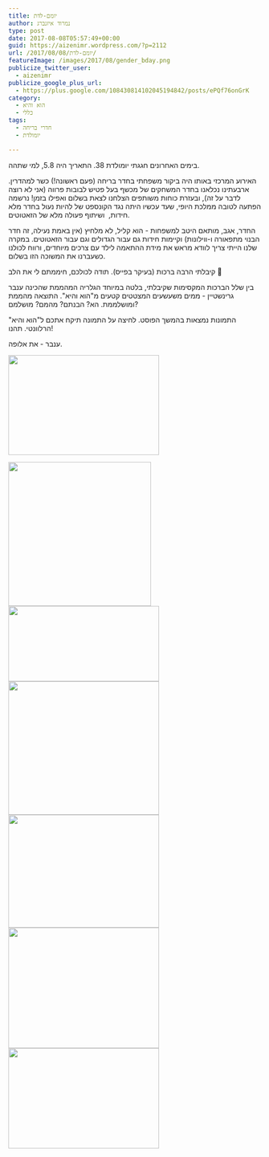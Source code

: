 ```yaml
---
title: יומם-לדת
author: נמרוד איזנברג
type: post
date: 2017-08-08T05:57:49+00:00
guid: https://aizenimr.wordpress.com/?p=2112
url: /2017/08/08/יומם-לדת/
featureImage: /images/2017/08/gender_bday.png
publicize_twitter_user:
  - aizenimr
publicize_google_plus_url:
  - https://plus.google.com/108430814102045194842/posts/ePQf76onGrK
category:
  - הוא והיא
  - כללי
tags:
  - חדרי בריחה
  - יומולדת

---
```

בימים האחרונים חגגתי יומולדת 38. התאריך היה 5.8, למי שתהה.

האירוע המרכזי באותו היה ביקור משפחתי בחדר בריחה (פעם ראשונה!) כשר למהדרין. ארבעתינו נכלאנו בחדר המשחקים של מכשף בעל פטיש לבובות פרווה (אני לא רוצה לדבר על זה), ובעזרת כוחות משותפים הצלחנו לצאת בשלום ואפילו בזמן! נרשמה הפתעה לטובה ממלכת היופי, שעד עכשיו היתה נגד הקונספט של להיות נעול בחדר מלא חידות,  ושיתוף פעולה מלא של הזאטוטים.

החדר, אגב, מותאם היטב למשפחות - הוא קליל, לא מלחיץ (אין באמת נעילה, זה חדר הבנוי מתפאורה ו-ווילונות) וקיימות חידות גם עבור הגדולים וגם עבור הזאטוטים. במקרה שלנו הייתי צריך לוודא מראש את מידת ההתאמה לילד עם צרכים מיוחדים, ורווח לכולנו כשעברנו את המשוכה הזו בשלום.

קיבלתי הרבה ברכות (בעיקר בפייס). תודה לכולכם, חיממתם לי את הלב 🙂

בין שלל הברכות המקסימות שקיבלתי, בלטה במיוחד הגלריה המהממת שהכינה ענבר גרינשטיין - ממים משעשעים המצטטים קטעים מ"הוא והיא". התוצאה מהממת ומושלממת. הא? הבנתם? מהמם? מושלמם?

התמונות נמצאות בהמשך הפוסט. לחיצה על התמונה תיקח אתכם ל"הוא והיא" הרלוונטי. תהנו!

ענבר - את אלופה.

[<img decoding="async" loading="lazy" class="alignnone wp-image-2120 size-medium" src="/images/2017/08/20638913_10155121536403541_4824610451743708394_n.jpg?w=300" alt="" width="300" height="199" />][1]

[<img decoding="async" loading="lazy" class="alignnone wp-image-2119 size-full" src="/images/2017/08/20638121_10155121536388541_5317522969652839491_n.jpg" alt="" width="284" height="287" />][2] [<img decoding="async" loading="lazy" class="alignnone wp-image-2117 size-medium" src="/images/2017/08/20616782_10155121536308541_914896638444584354_o.jpg?w=300" alt="" width="300" height="150" />][3] [<img decoding="async" loading="lazy" class="alignnone wp-image-2118 size-medium" src="/images/2017/08/20620756_10155121536313541_4732919847301614771_n.jpg?w=300" alt="" width="300" height="266" />][4] [<img decoding="async" loading="lazy" class="alignnone wp-image-2116 size-medium" src="/images/2017/08/20604311_10155121536378541_7370414408733642285_n.jpg?w=300" alt="" width="300" height="225" />][5] [<img decoding="async" loading="lazy" class="alignnone wp-image-2114 size-medium" src="/images/2017/08/20596982_10155121536498541_2316275571104920525_n.jpg?w=300" alt="" width="300" height="240" srcset="/images/2017/08/20596982_10155121536498541_2316275571104920525_n.jpg 392w, /images/2017/08/20596982_10155121536498541_2316275571104920525_n-200x160.jpg 200w" sizes="(max-width: 300px) 100vw, 300px" />][6] [<img decoding="async" loading="lazy" class="alignnone wp-image-2115 size-medium" src="/images/2017/08/20597119_10155121536303541_1607056968000281282_n.jpg?w=300" alt="" width="300" height="200" />][7]

 [1]: /2017/07/30/%d7%94%d7%95%d7%90-%d7%95%d7%94%d7%99%d7%90-34/
 [2]: /2016/12/17/%d7%94%d7%95%d7%90-%d7%95%d7%94%d7%99%d7%90-24/
 [3]: /2016/03/26/%d7%94%d7%95%d7%90-%d7%95%d7%94%d7%99%d7%90-11/
 [4]: /2015/08/28/%d7%94%d7%95%d7%90-%d7%95%d7%94%d7%99%d7%90-4/
 [5]: /2017/03/16/%d7%94%d7%95%d7%90-%d7%95%d7%94%d7%99%d7%90-30/
 [6]: /2017/05/13/%d7%94%d7%95%d7%90-%d7%95%d7%94%d7%99%d7%90-31/
 [7]: /2016/07/03/%d7%94%d7%95%d7%90-%d7%95%d7%94%d7%99%d7%90-14/